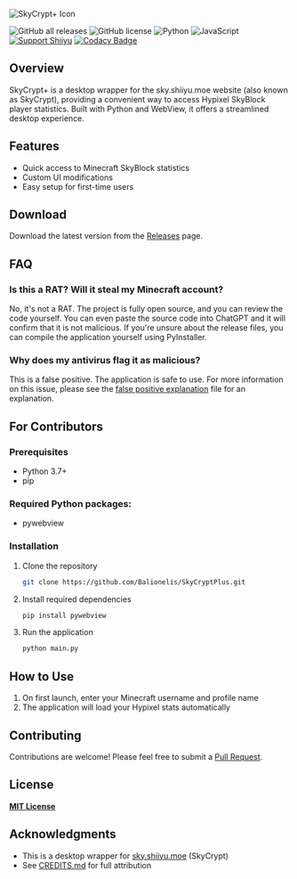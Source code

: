 <p align="left">
  <img src="https://i.imgur.com/7Gp9Bye.png" alt="SkyCrypt+ Icon">
</p>

![GitHub all releases](https://img.shields.io/github/downloads/Balionelis/SkyCryptPlus/total?color=white&style=plastic)  ![GitHub license](https://img.shields.io/github/license/Balionelis/SkyCryptPlus?color=white&style=plastic) ![Python](https://img.shields.io/badge/Python-35%25-blue?style=plastic) ![JavaScript](https://img.shields.io/badge/JavaScript-65%25-yellow?style=plastic) [![Support Shiiyu](https://img.shields.io/badge/Support%20on-Patreon-red?logo=patreon&style=plastic)](https://www.patreon.com/shiiyu)
[![Codacy Badge](https://app.codacy.com/project/badge/Grade/474966301fbd429aa96022c4442744f7)](https://app.codacy.com/gh/Balionelis/SkyCryptPlus/dashboard?utm_source=gh&utm_medium=referral&utm_content=&utm_campaign=Badge_grade)
## Overview
SkyCrypt+ is a desktop wrapper for the sky.shiiyu.moe website (also known as SkyCrypt), providing a convenient way to access Hypixel SkyBlock player statistics. Built with Python and WebView, it offers a streamlined desktop experience.

## Features
- Quick access to Minecraft SkyBlock statistics
- Custom UI modifications
- Easy setup for first-time users

## Download
Download the latest version from the [Releases](https://github.com/Balionelis/SkyCryptPlus/releases) page.

## FAQ

### Is this a RAT? Will it steal my Minecraft account?
No, it's not a RAT. The project is fully open source, and you can review the code yourself. You can even paste the source code into ChatGPT and it will confirm that it is not malicious. If you're unsure about the release files, you can compile the application yourself using PyInstaller.

### Why does my antivirus flag it as malicious?
This is a false positive. The application is safe to use. For more information on this issue, please see the [false positive explanation](https://github.com/Balionelis/SkyCryptPlus/blob/main/FALSEPOSITIVE.md) file for an explanation.

## For Contributors

### Prerequisites
- Python 3.7+
- pip

### Required Python packages:
- pywebview

### Installation
1. Clone the repository
   ```bash
   git clone https://github.com/Balionelis/SkyCryptPlus.git
   ```

2. Install required dependencies
   ```bash
   pip install pywebview
   ```

3. Run the application
   ```bash
   python main.py
   ```

## How to Use
1. On first launch, enter your Minecraft username and profile name
2. The application will load your Hypixel stats automatically

## Contributing
Contributions are welcome! Please feel free to submit a [Pull Request](https://github.com/Balionelis/SkyCryptPlus/pulls).

## License
**[MIT License](https://github.com/Balionelis/SkyCryptPlus/blob/main/LICENSE)**

## Acknowledgments
- This is a desktop wrapper for [sky.shiiyu.moe](https://sky.shiiyu.moe/) (SkyCrypt)
- See [CREDITS.md](https://github.com/Balionelis/SkyCryptPlus/blob/main/CREDITS.md) for full attribution

